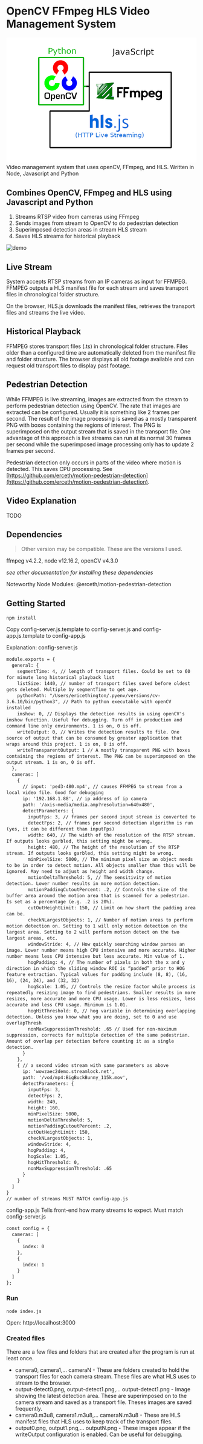 # OpenCV FFmpeg HLS Video Management System
![opencv ffmpeg HLS all wrapped together using Javascript](./opencv-ffmpeg-hls-py.png)
Video management system that uses openCV, FFmpeg, and HLS. Written in Node, Javascript and Python
## Combines OpenCV, FFmpeg and HLS using Javascript and Python

1. Streams RTSP video from cameras using FFmpeg
1. Sends images from stream to OpenCV to do pedestrian detection
1. Superimposed detection areas in stream HLS stream
1. Saves HLS streams for historical playback

![demo](./demo.gif)

## Live Stream
System accepts RTSP streams from an IP cameras as input for FFMPEG. FFMPEG outputs a HLS manifest file for each stream and saves transport files in chronological folder structure.

On the browser, HLS.js downloads the manifest files, retrieves the transport files and streams the live video.

## Historical Playback
FFMPEG stores transport files (.ts) in chronological folder structure. Files older than a configured time are automatically deleted from the manifest file and folder structure. The browser displays all old footage available and can request old transport files to display past footage.

## Pedestrian Detection
While FFMPEG is live streaming, images are extracted from the stream to perform pedestrian detection using OpenCV. The rate that images are extracted can be configured. Usually it is something like 2 frames per second. The result of the image processing is saved as a mostly transparent PNG with boxes containing the regions of interest. The PNG is superimposed on the output stream that is saved in the transport file. One advantage of this approach is live streams can run at its normal 30 frames per second while the superimposed image processing only has to update 2 frames per second.

Pedestrian detection only occurs in parts of the video where motion is detected. This saves CPU processing. See [https://github.com/erceth/motion-pedestrian-detection](https://github.com/erceth/motion-pedestrian-detection).

## Video Explanation
TODO

## Dependencies
> Other version may be compatible. These are the versions I used.

ffmpeg v4.2.2,
node v12.16.2,
openCV v4.3.0

*see other documentation for installing these dependencies*

Noteworthy Node Modules:
@erceth/motion-pedestrian-detection


## Getting Started

```
npm install
```

Copy config-server.js.template to config-server.js and config-app.js.template to config-app.js

Explanation:
config-server.js
```
module.exports = {
  general: {
    segmentTime: 4, // length of transport files. Could be set to 60 for minute long historical playback list
    listSize: 1440, // number of transport files saved before oldest gets deleted. Multiple by segmentTime to get age.
    pythonPath: "/Users/ericethington/.pyenv/versions/cv-3.6.10/bin/python3", // Path to python executable with openCV installed
    imshow: 0, // Displays the detection results in using openCV's imshow function. Useful for debugging. Turn off in production and command line only environments. 1 is on, 0 is off.
    writeOutput: 0, // Writes the detection results to file. One source of output that can be consumed by greater application that wraps around this project. 1 is on, 0 is off.
    writeTransparentOutput: 1 // A mostly transparent PNG with boxes containing the regions of interest. The PNG can be superimposed on the output stream. 1 is on, 0 is off.
  },
  cameras: [
    {
      // input: 'ped3-480.mp4', // causes FFMPEG to stream from a local video file. Good for debugging
      ip: '192.168.1.88', // ip address of ip camera
      path: '/axis-media/media.amp?resolution=640x480', 
      detectParameters: {
        inputFps: 3, // frames per second input stream is converted to
        detectFps: 2, // frames per second detection algorithm is run (yes, it can be different than inputFps)
        width: 640, // The width of the resolution of the RTSP stream. If outputs looks garbled, this setting might be wrong.
        height: 480, // The height of the resolution of the RTSP stream. If outputs looks garbled, this setting might be wrong.
        minPixelSize: 5000, // The minimum pixel size an object needs to be in order to detect motion. All objects smaller than this will be ignored. May need to adjust as height and width change.
        motionDeltaThreshold: 5, // The sensitivity of motion detection. Lower number results in more motion detection.
        motionPaddingCutoutPercent: .2, // Controls the size of the buffer area around the motion area that is scanned for a pedestrian. Is set as a percentage (e.g. .2 is 20%).
        cutOutHeightLimit: 150, // Limit on how short the padding area can be.
        checkNLargestObjects: 1, // Number of motion areas to perform motion detection on. Setting to 1 will only motion detection on the largest area. Setting to 2 will perform motion detect on the two largest areas, etc.
        windowStride: 4, // How quickly searching window parses an image. Lower number means high CPU intensive and more accurate. Higher number means less CPU intensive but less accurate. Min value of 1.
        hogPadding: 4, // The number of pixels in both the x and y direction in which the sliding window ROI is “padded” prior to HOG feature extraction. Typical values for padding include (8, 8), (16, 16), (24, 24), and (32, 32)
        hogScale: 1.05, // Controls the resize factor while process is repeatedly resizing image to find pedestrians. Smaller results in more resizes, more accurate and more CPU usage. Lower is less resizes, less accurate and less CPU usage. Minimum is 1.01.
        hogHitThreshold: 0, // hog variable in determining overlapping detection. Unless you know what you are doing, set to 0 and use overlapThresh
        nonMaxSuppressionThreshold: .65 // Used for non-maximum suppression, corrects for multiple detection of the same pedestrian. Amount of overlap per detection before counting it as a single detection.
      }
    },
    { // a second video stream with same parameters as above
      ip: 'wowzaec2demo.streamlock.net',
      path: '/vod/mp4:BigBuckBunny_115k.mov',
      detectParameters: {
        inputFps: 3,
        detectFps: 2,
        width: 240,
        height: 160,
        minPixelSize: 5000,
        motionDeltaThreshold: 5,
        motionPaddingCutoutPercent: .2,
        cutOutHeightLimit: 150,
        checkNLargestObjects: 1,
        windowStride: 4,
        hogPadding: 4,
        hogScale: 1.05,
        hogHitThreshold: 0,
        nonMaxSuppressionThreshold: .65
      }
    }
  ]
}
// number of streams MUST MATCH config-app.js
```

config-app.js
Tells front-end how many streams to expect. Must match config-server.js
```
const config = {
  cameras: [
    {
      index: 0
    },
    {
      index: 1
    }
  ]
};
```

### Run
```
node index.js
```

Open: http://localhost:3000


### Created files
There are a few files and folders that are created after the program is run at least once.

* camera0, camera1,... cameraN - These are folders created to hold the transport files for each camera stream. These files are what HLS uses to stream to the browser.
* output-detect0.png, output-detect1.png,... output-detect1.png - Image showing the latest detection area. These are superimposed on to the camera stream and saved as a transport file. Theses images are saved frequently.
* camera0.m3u8, camera1.m3u8,... cameraN.m3u8 - These are HLS manifest files that HLS uses to keep track of the transport files.
* output0.png, output1.png,... outputN.png - These images appear if the writeOutput configuration is enabled. Can be useful for debugging.